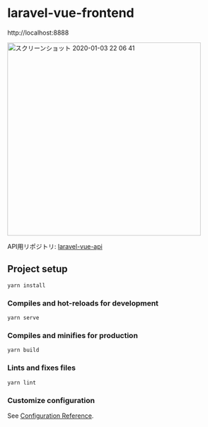 # laravel-vue-frontend

http://localhost:8888

<img width="437" alt="スクリーンショット 2020-01-03 22 06 41" src="https://user-images.githubusercontent.com/45552269/71725068-f84bf400-2e75-11ea-8a1f-b5d6955ae7da.png">

API用リポジトリ: [laravel-vue-api](https://github.com/kawa1228/laravel-vue-api)

## Project setup
```
yarn install
```

### Compiles and hot-reloads for development
```
yarn serve
```

### Compiles and minifies for production
```
yarn build
```

### Lints and fixes files
```
yarn lint
```

### Customize configuration
See [Configuration Reference](https://cli.vuejs.org/config/).
